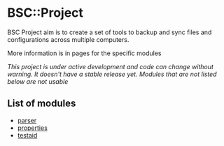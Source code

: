 # BSC::Project

BSC Project aim is to create a set of tools to backup and sync files and configurations across multiple computers. 

More information is in pages for the specific modules

*This project is under active development and code can change without warning. It doesn't have a stable release yet. Modules that are not listed below are not usable*

## List of modules
* [parser](src/parser/README.md)
* [properties](src/properties/README.md)
* [testaid](src/testaid/README.md)
